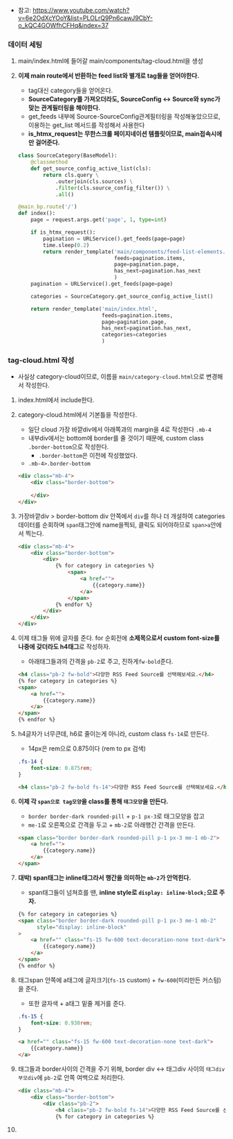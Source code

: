 - 참고: https://www.youtube.com/watch?v=6e2OdXcYOoY&list=PLOLrQ9Pn6cawJ9CbY-o_kQC4GOWfhCFHq&index=37

### 데이터 세팅
1. main/index.html에 들어갈 main/components/tag-cloud.html을 생성

2. **이제 main route에서 반환하는 feed list와 별개로 tag들을 얻어야한다.**
    - tag대신 category들을 얻어온다.
    - **SourceCategory를 가져오더라도, SourceConfig <-> Source와 sync가 맞는 관계필터링을 해야한다.**
    - get_feeds 내부에 Source-SourceConfig관계필터링을 작성해놓았으므로, 이용하는 get_list 메서드를 작성해서 사용한다
    - **is_htmx_request는 무한스크롤 페이지네이션 템플릿이므로, main접속시에만 걸어준다.**
    ```python
    class SourceCategory(BaseModel):
        @classmethod
        def get_source_config_active_list(cls):
            return cls.query \
                .outerjoin(cls.sources) \
                .filter(cls.source_config_filter()) \
                .all()
    
    @main_bp.route('/')
    def index():
        page = request.args.get('page', 1, type=int)
    
        if is_htmx_request():
            pagination = URLService().get_feeds(page=page)
            time.sleep(0.2)
            return render_template('main/components/feed-list-elements.html',
                                   feeds=pagination.items,
                                   page=pagination.page,
                                   has_next=pagination.has_next
                                   )
        pagination = URLService().get_feeds(page=page)
    
        categories = SourceCategory.get_source_config_active_list()
   
        return render_template('main/index.html',
                               feeds=pagination.items,
                               page=pagination.page,
                               has_next=pagination.has_next,
                               categories=categories
                               )
    ```


### tag-cloud.html 작성
- 사실상 category-cloud이므로, 이름을 `main/category-cloud.html`으로 변경해서 작성한다.

1. index.html에서 include한다.
2. category-cloud.html에서 기본틀을 작성한다.
    - 일단 cloud 가장 바깥div에서 아래쪽과의 margin을 4로 작성한다 `.mb-4` 
    - 내부div에서는 bottom에 border를 줄 것이기 때문에, custom class `.border-bottom`으로 작성한다.
        - `.border-bottom`은 이전에 작성했었다.
    - `.mb-4>.border-bottom`
    ```html
    <div class="mb-4">
        <div class="border-bottom">
            
        </div>
    </div>
    ```
3. 가장바깥div > border-bottom div 안쪽에서 `div`를 하나 더 개설하여 categories 데이터를 순회하며 `span`태그안에 name을찍되, 클릭도 되어야하므로 `span>a`안에서 찍는다.
    ```html
    <div class="mb-4">
        <div class="border-bottom">
            <div>
                {% for category in categories %}
                    <span>
                        <a href="">
                            {{category.name}}
                        </a>
                    </span>
                {% endfor %}
            </div>
        </div>
    </div>
    ```
   

4. 이제 태그들 위에 글자를 준다. for 순회전에 **소제목으로서 custom font-size를 나중에 갖더라도 h4태그**로 작성하자.
    - 아래태그들과의 간격을 `pb-2`로 주고, 진하게`fw-bold`준다.
    ```html
    <h4 class="pb-2 fw-bold">다양한 RSS Feed Source를 선택해보세요.</h4>
    {% for category in categories %}
    <span>
        <a href="">
            {{category.name}}
        </a>
    </span>
    {% endfor %}
    ```
   

5. h4글자가 너무큰데, h6로 줄이는게 아니라, custom class `fs-14`로 만든다.
    - 14px은 rem으로 0.875이다 (rem to px 검색)
    ```css
    .fs-14 {
        font-size: 0.875rem;
    }
    ```
    ```html
    <h4 class="pb-2 fw-bold fs-14">다양한 RSS Feed Source를 선택해보세요.</h4>
    ```
   

6. **이제 각 `span으로 tag모양`을 class를 통해 `태그모양`을 만든다.**
    - `border border-dark rounded-pill` + `p-1 px-3`로 태그모양을 잡고 
    - `me-1`로 오른쪽으로 간격을 두고 + `mb-2`로 아래행간 간격을 만든다.
    ```html
    <span class="border border-dark rounded-pill p-1 px-3 me-1 mb-2">
        <a href="">
            {{category.name}}
        </a>
    </span>
    ```
7. **대박) span태그는 inline태그라서 행간을 의미하는 `mb-2`가 안먹힌다.**
    - span태그들이 넘쳐흐를 땐, **inline style로 `display: inline-block;`으로 주자.**
    ```html
    {% for category in categories %}
    <span class="border border-dark rounded-pill p-1 px-3 me-1 mb-2"
          style="display: inline-block"
    >
        <a href="" class="fs-15 fw-600 text-decoration-none text-dark">
            {{category.name}}
        </a>
    </span>
    {% endfor %}
    ```
   
8. 태그span 안쪽에 a태그에 글자크기(`fs-15` custom) + `fw-600`(미리만든 커스텀)을 준다.
    - 또한 글자색 + a태그 밑줄 제거를 준다.
    ```css
    .fs-15 {
        font-size: 0.938rem;
    }
    ```
    ```html
    <a href="" class="fs-15 fw-600 text-decoration-none text-dark">
        {{category.name}}
    </a>
    ```
   

9. 태그들과 border사이의 간격을 주기 위해, border div <-> 태그div 사이의 `태그div부모div`에 `pb-2`로 안쪽 여백으로 처리한다.
    ```html
    <div class="mb-4">
        <div class="border-bottom">
            <div class="pb-2">
                <h4 class="pb-2 fw-bold fs-14">다양한 RSS Feed Source를 선택해보세요.</h4>
                {% for category in categories %}
    ```
10. 